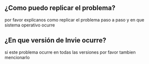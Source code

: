 ## ¿Como puedo replicar el problema?
por favor explicanos como replicar el problema paso a paso y en que sistema operativo ocurre
## ¿En que versión de Invie ocurre?
si este problema ocurre en todas las versiones por favor tambien mencionarlo
